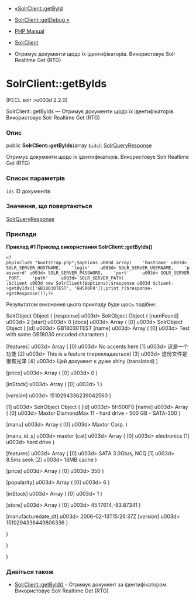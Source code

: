 - [«SolrClient::getById](solrclient.getbyid.md)
- [SolrClient::getDebug »](solrclient.getdebug.md)

- [PHP Manual](index.md)
- [SolrClient](class.solrclient.md)
- Отримує документи щодо їх ідентифікаторів. Використовує Solr Realtime
Get (RTG)

# SolrClient::getByIds

(PECL solr \>u003d 2.2.0)

SolrClient::getByIds — Отримує документи щодо їх ідентифікаторів.
Використовує Solr Realtime Get (RTG)

### Опис

public **SolrClient::getByIds**(array `$ids`):
[SolrQueryResponse](class.solrqueryresponse.md)

Отримує документи щодо їх ідентифікаторів. Використовує Solr Realtime Get
(RTG)

### Список параметрів

`ids`
ID документів

### Значення, що повертаються

[SolrQueryResponse](class.solrqueryresponse.md)

### Приклади

**Приклад #1 Приклад використання **SolrClient::getByIds()****

` <?phpinclude "bootstrap.php";$options u003d array(    'hostname' u003d> SOLR_SERVER_HOSTNAME,    'login'    u003d> SOLR_SERVER_USERNAME,    'password' u003d> SOLR_SERVER_PASSWORD,    'port'     u003d> SOLR_SERVER_PORT,    'path'     u003d> SOLR_SERVER_PATH) ;$client u003d new SolrClient($options);$response u003d $client->getByIds(['GB18030TEST', '6H500F0']);print_r($response->getResponse());?> `

Результатом виконання цього прикладу буде щось подібне:

SolrObject Object
(
[response] u003d> SolrObject Object
(
[numFound] u003d> 2
[start] u003d> 0
[docs] u003d> Array
(
[0] u003d> SolrObject Object
(
[id] u003d> GB18030TEST
[name] u003d> Array
(
[0] u003d> Test with some GB18030 encoded characters
)

[features] u003d> Array
(
[0] u003d> No accents here
[1] u003d> 这是一个功能
[2] u003d> This is a feature (перекладається)
[3] u003d> 这份文件是很有光泽
[4] u003d> Цей документ є дуже shiny (translated)
)

[price] u003d> Array
(
[0] u003d> 0
)

[inStock] u003d> Array
(
[0] u003d> 1
)

[_version_] u003d> 1510294336239042560
)

[1] u003d> SolrObject Object
(
[id] u003d> 6H500F0
[name] u003d> Array
(
[0] u003d> Maxtor DiamondMax 11 - hard drive - 500 GB - SATA-300
)

[manu] u003d> Array
(
[0] u003d> Maxtor Corp.
)

[manu_id_s] u003d> maxtor
[cat] u003d> Array
(
[0] u003d> electronics
[1] u003d> hard drive
)

[features] u003d> Array
(
[0] u003d> SATA 3.0Gb/s, NCQ
[1] u003d> 8.5ms seek
[2] u003d> 16MB cache
)

[price] u003d> Array
(
[0] u003d> 350
)

[popularity] u003d> Array
(
[0] u003d> 6
)

[inStock] u003d> Array
(
[0] u003d> 1
)

[store] u003d> Array
(
[0] u003d> 45.17614,-93.87341
)

[manufacturedate_dt] u003d> 2006-02-13T15:26:37Z
[_version_] u003d> 1510294336449806336
)

)

)

)

### Дивіться також

- [SolrClient::getById()](solrclient.getbyid.md) - Отримує документ
за ідентифікатором. Використовує Solr Realtime Get (RTG)
